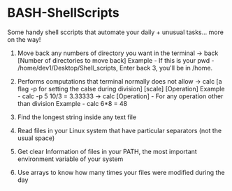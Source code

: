 # BASH-ShellScripts
Some handy shell sccripts that automate your daily + unusual tasks... more on the way!

1. Move back any numbers of directory you want in the terminal
-> back [Number of directories to move back]
Example - If this is your pwd - /home/dev1/Desktop/Shell_scripts, Enter back 3, you'll be in /home.


2. Performs computations that terminal normally does not allow
-> calc [a flag -p for setting the calse during division] [scale] [Operation]
Example - calc -p 5 10/3 = 3.33333
-> calc [Operation] - For any operation other than division
Example - calc 6*8 = 48


3. Find the longest string inside any text file
4. Read files in your Linux system that have particular separators (not the usual space)
5. Get clear Information of files in your PATH, the most important environment variable of your system
6. Use arrays to know how many times your files were modified during the day
